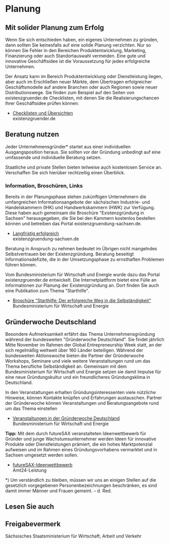 # Planung

Mit solider Planung zum Erfolg
------------------------------

Wenn Sie sich entschieden haben, ein eigenes Unternehmen zu gründen, dann sollten Sie keinesfalls auf eine solide Planung verzichten. Nur so können Sie Fehler in den Bereichen Produktentwicklung, Marketing, Finanzierung oder auch Standortauswahl vermeiden. Eine gute und innovative Geschäftsidee ist die Voraussetzung für jedes erfolgreiche Unternehmen.

Der Ansatz kann im Bereich Produktentwicklung oder Dienstleistung liegen, aber auch im Erschließen neuer Märkte, dem Übertragen erfolgreicher Geschäftsmodelle auf andere Branchen oder auch Regionen sowie neuer Distributionswege. Sie finden zum Beispiel auf den Seiten von existenzgruender.de Checklisten, mit denen Sie die Realisierungschancen Ihrer Geschäftsidee prüfen können:

* [Checklisten und Übersichten](http://www.existenzgruender.de/DE/Gruendungswerkstatt/Checklisten-Uebersichten/Checklisten-Uebersichten.html "Kapitel \"Checklisten und Übersichten\" (BMWi)")  
  existenzgruender.de

Beratung nutzen
---------------

Jeder Unternehmensgründer\* startet aus einer individuellen Ausgangsposition heraus. Sie sollten vor der Gründung unbedingt auf eine umfassende und individuelle Beratung setzen.

Staatliche und private Stellen bieten teilweise auch kostenlosen Service an. Verschaffen Sie sich hierüber rechtzeitig einen Überblick.

### Information, Broschüren, Links

Bereits in der Planungsphase stehen zukünftigen Unternehmern die umfangreichen Informationsangebote der sächsischen Industrie- und Handelskammern (IHK) und Handwerkskammern (HWK) zur Verfügung. Diese haben auch gemeinsam die Broschüre "Existenzgründung in Sachsen" herausgegeben, die Sie bei den Kammern kostenlos bestellen können und betreiben das Portal existenzgruendung-sachsen.de.

* [Langfristig erfolgreich](http://www.existenzgruendung-sachsen.de/servlet/portal?knoten_id=home "Existenzgründung in Sachsen")  
   existenzgruendung-sachsen.de

Beratung in Anspruch zu nehmen bedeutet im Übrigen nicht mangelndes Selbstvertrauen bei der Existenzgründung. Beratung beseitigt Informationsdefizite, die in der Umsetzungsphase zu ernsthaften Problemen führen können.

Vom Bundesministerium für Wirtschaft und Energie wurde dazu das Portal existenzgruender.de entwickelt. Die Internetplattform bietet eine Fülle an Informationen zur Planung der Existenzgründung an. Dort finden Sie auch eine Publikation zum Thema "Starthilfe".

* [Broschüre "Starthilfe: Der erfolgreiche Weg in die Selbständigkeit"](https://www.existenzgruender.de/SharedDocs/Downloads/DE/Broschueren-Flyer/Starthilfe-erfolgreiche-Weg-Selbststaendigkeit.html)  
   Bundesministerium für Wirtschaft und Energie

Gründerwoche Deutschland
------------------------

Besondere Aufmerksamkeit erfährt das Thema Unternehmensgründung während der bundesweiten "Gründerwoche Deutschland". Sie findet jährlich Mitte November im Rahmen der Global Entrepreneurship Week statt, an der sich regelmäßig weltweit über 160 Länder beteiligen. Während der bundesweiten Aktionswoche bieten die Partner der Gründerwoche Workshops, Seminare und viele weitere Veranstaltungen rund um das Thema berufliche Selbständigkeit an. Gemeinsam mit dem Bundesministerium für Wirtschaft und Energie setzen sie damit Impulse für eine neue Gründungskultur und ein freundlicheres Gründungsklima in Deutschland.

In den Veranstaltungen erhalten Gründungsinteressenten viele nützliche Hinweise, können Kontakte knüpfen und Erfahrungen austauschen. Partner der Gründerwoche können Veranstaltungen und Beratungsangebote rund um das Thema einstellen

* [Veranstaltungen in der Gründerwoche Deutschland](https://www.gruenderwoche.de/veranstaltungen/index.php)  
   Bundesministerium für Wirtschaft und Energie

**Tipp:** Mit dem durch futureSAX veranstalteten Ideenwettbewerb für Gründer und junge Wachstumsunternehmer werden Ideen für innovative Produkte oder Dienstleistungen prämiert, die ein hohes Marktpotenzial aufweisen und im Rahmen eines Gründungsvorhabens vermarktet und in Sachsen umgesetzt werden sollen.

* [futureSAX-Ideenwettbewerb](https://amt24dev.sachsen.de/zufi/leistungen/6000215)  
   Amt24-Leistung

\*) Um verständlich zu bleiben, müssen wir uns an einigen Stellen auf die gesetzlich vorgegebenen Personenbezeichnungen beschränken, es sind damit immer Männer und Frauen gemeint. – d. Red.

## Lesen Sie auch

## Freigabevermerk

Sächsisches Staatsministerium für Wirtschaft, Arbeit und Verkehr
